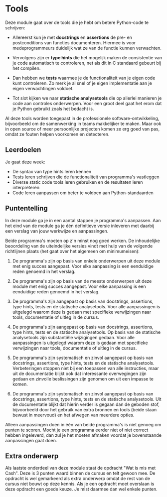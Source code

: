 # Tools

Deze module gaat over de tools die je hebt om betere Python-code te schrijven:

- Allereerst kun je met **docstrings** en **assertions** de pre- en postconditions van functies documenteren. Hiermee is voor medeprogrammeurs duidelijk wat ze van de functie kunnen verwachten.

- Vervolgens zijn er **type hints** die het mogelijk maken de consistentie van je code automatisch te controleren, net als dit in C standaard gebeurt bij het compilen.

- Dan hebben we **tests** waarmee je de functionaliteit van je eigen code kunt controleren. Zo merk je al snel of je eigen implementatie aan je eigen verwachtingen voldoet.

- Tot slot kijken we naar **statische analysetools** die op allerlei manieren je code aan controles onderwerpen. Voor een groot deel gaat het erom dat je Python gebruikt zoals het bedacht is.

Al deze tools worden toegepast in de professionele software-ontwikkeling, bijvoorbeeld om de samenwerking in teams makkelijker te maken. Maar ook in open source of meer persoonlijke projecten komen ze erg goed van pas, omdat ze fouten helpen voorkomen en detecteren.

## Leerdoelen

Je gaat deze week:

- De syntax van type hints leren kennen
- Tests leren schrijven die de functionaliteit van programma's vastleggen
- Diverse static code tools leren gebruiken en de resultaten leren interpreteren
- Code leren aanpassen om beter te voldoen aan Python-standaarden

## Puntentelling

In deze module ga je in een aantal stappen je programma's aanpassen. Aan het eind van de module ga je één definitieve versie inleveren met daarbij een verslag van jouw werkwijze en aanpassingen.

Beide programma's moeten op z'n minst nog goed werken. De inhoudelijke beoordeling van de uiteindelijke versies vindt met hulp van de volgende richtlijnen plaats (het gaat over het algemeen om minimumeisen):

1. De programma's zijn op basis van enkele onderwerpen uit deze module met enig succes aangepast. Voor elke aanpassing is een eenduidige reden genoemd in het verslag.

2. De programma's zijn op basis van de meeste onderwerpen uit deze module met enig succes aangepast. Voor elke aanpassing is een eenduidige reden genoemd in het verslag.

3. De programma's zijn aangepast op basis van docstrings, assertions, type hints, tests en de statische analysetools. Voor alle aanpassingen is uitgelegd waarom deze is gedaan met specifieke verwijzingen naar tools, documentatie of uitleg in de cursus.

4. De programma's zijn aangepast op basis van docstrings, assertions, type hints, tests en de statische analysetools. Op basis van de statische analysetools zijn substantiële wijzigingen gedaan. Voor alle aanpassingen is uitgelegd waarom deze is gedaan met specifieke verwijzingen naar tools, documentatie of uitleg in de cursus.

5. De programma's zijn systematisch en zinvol aangepast op basis van docstrings, assertions, type hints, tests en de statische analysetools. Verbeteringen stoppen niet bij een toepassen van alle instructies, maar uit de documentatie blijkt ook dat interessante overwegingen zijn gedaan en zinvolle beslissingen zijn genomen om uit een impasse te komen.

6. De programma's zijn systematisch en zinvol aangepast op basis van docstrings, assertions, type hints, tests en de statische analysetools. Uit de documentatie blijkt dat hierin verder is gegaan dan de geboden stof, bijvoorbeeld door het gebruik van extra bronnen en tools (beide staan bewust in meervoud) en het afwegen van meerdere opties.

Alleen aanpassingen doen in één van beide programma's is niet genoeg om punten te scoren. Mocht je een programma eerder niet of niet correct hebben ingeleverd, dan zul je het moeten afmaken voordat je bovenstaande aanpassingen gaat doen.

## Extra onderwerp

Als laatste onderdeel van deze module staat de opdracht "Wat is mis met Cash". Deze is 3 punten waard binnen de cursus en telt gewoon mee. De opdracht is wel gemarkeerd als extra onderwerp omdat de rest van de cursus niet bouwt op deze kennis. Als je een opdracht moet overslaan is deze opdracht een goede keuze. Je mist daarmee dan wel enkele punten.

